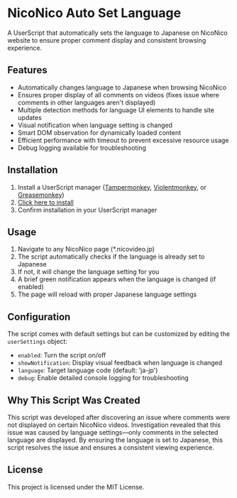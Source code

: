 # NicoNico Auto Set Language

A UserScript that automatically sets the language to Japanese on NicoNico website to ensure proper comment display and consistent browsing experience.

## Features

- Automatically changes language to Japanese when browsing NicoNico
- Ensures proper display of all comments on videos (fixes issue where comments in other languages aren't displayed)
- Multiple detection methods for language UI elements to handle site updates
- Visual notification when language setting is changed
- Smart DOM observation for dynamically loaded content
- Efficient performance with timeout to prevent excessive resource usage
- Debug logging available for troubleshooting

## Installation

1. Install a UserScript manager ([Tampermonkey](https://www.tampermonkey.net/), [Violentmonkey](https://violentmonkey.github.io/), or [Greasemonkey](https://www.greasespot.net/))
2. [Click here to install](https://github.com/PiesP/niconico-auto-set-language/raw/master/niconico-auto-set-language.user.js)
3. Confirm installation in your UserScript manager

## Usage

1. Navigate to any NicoNico page (*.nicovideo.jp)
2. The script automatically checks if the language is already set to Japanese
3. If not, it will change the language setting for you
4. A brief green notification appears when the language is changed (if enabled)
5. The page will reload with proper Japanese language settings

## Configuration

The script comes with default settings but can be customized by editing the `userSettings` object:

- `enabled`: Turn the script on/off
- `showNotification`: Display visual feedback when language is changed
- `language`: Target language code (default: 'ja-jp')
- `debug`: Enable detailed console logging for troubleshooting

## Why This Script Was Created

This script was developed after discovering an issue where comments were not displayed on certain NicoNico videos. Investigation revealed that this issue was caused by language settings—only comments in the selected language are displayed. By ensuring the language is set to Japanese, this script resolves the issue and ensures a consistent viewing experience.

## License

This project is licensed under the MIT License.
